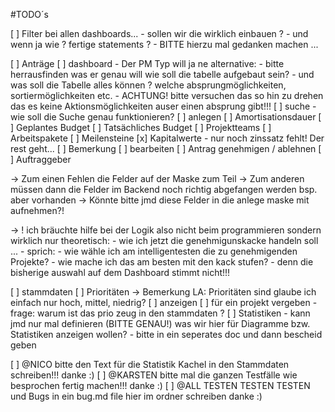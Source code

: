 #TODO´s 

[ ] Filter bei allen dashboards...
    - sollen wir die wirklich einbauen ? 
    - und wenn ja wie ? fertige statements ? 
    - BITTE hierzu mal gedanken machen ...

[ ] Anträge
    [ ] dashboard
        - Der PM Typ will ja ne alternative:
            - bitte herrausfinden was er genau will wie soll die tabelle aufgebaut sein?
            - und was soll die Tabelle alles können ? welche absprungmöglichkeiten, sortiermöglichkeiten etc. 
            - ACHTUNG! bitte versuchen das so hin zu drehen das es keine Aktionsmöglichkeiten auser einen absprung gibt!!!
        [ ] suche
            - wie soll die Suche genau funktionieren?
    [ ] anlegen
        [ ] Amortisationsdauer
        [ ] Geplantes Budget
        [ ] Tatsächliches Budget
        [ ] Projektteams
        [ ] Arbeitspakete
        [ ] Meilensteine
        [x] Kapitalwerte
            - nur noch zinssatz fehlt! Der rest geht...
        [ ] Bemerkung
    [ ] bearbeiten
    [ ] Antrag genehmigen / ablehnen
    [ ] Auftraggeber

-> Zum einen Fehlen die Felder auf der Maske zum Teil 
-> Zum anderen müssen dann die Felder im Backend noch richtig abgefangen werden bsp. aber vorhanden
-> Könnte bitte jmd diese Felder in die anlege maske mit aufnehmen?! 

-> ! ich bräuchte hilfe bei der Logik also nicht beim programmieren sondern wirklich nur theoretisch:
    - wie ich jetzt die genehmigunskacke handeln soll ... 
    - sprich:
        - wie wähle ich am intelligentesten die zu genehmigenden Projekte?
        - wie mache ich das am besten mit den kack stufen? 
        - denn die bisherige auswahl auf dem Dashboard stimmt nicht!!!

[ ] stammdaten
    [ ] Prioritäten -> Bemerkung LA: Prioritäten sind glaube ich einfach nur hoch, mittel, niedrig?
        [ ] anzeigen
        [ ] für ein projekt vergeben
        - frage: warum ist das prio zeug in den stammdaten ? 
    [ ] Statistiken
        - kann jmd nur mal definieren (BITTE GENAU!) was wir hier für Diagramme bzw. Statistiken anzeigen wollen?
        - bitte in ein seperates doc und dann bescheid geben

[ ] @NICO       bitte den Text für die Statistik Kachel in den Stammdaten schreiben!!! danke :) 
[ ] @KARSTEN    bitte mal die ganzen Testfälle wie besprochen fertig machen!!! danke :)
[ ] @ALL        TESTEN TESTEN TESTEN und Bugs in ein bug.md file hier im ordner schreiben danke :)